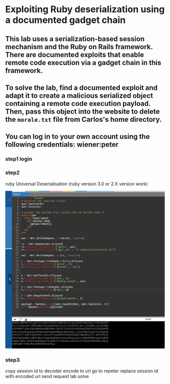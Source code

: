 # Exploiting Ruby deserialization using a documented gadget chain

## This lab uses a serialization-based session mechanism and the Ruby on Rails framework. There are documented exploits that enable remote code execution via a gadget chain in this framework.

## To solve the lab, find a documented exploit and adapt it to create a malicious serialized object containing a remote code execution payload. Then, pass this object into the website to delete the `morale.txt` file from Carlos's home directory.

## You can log in to your own account using the following credentials: wiener:peter

### step1 login

### step2

ruby Universal Deserialisation (ruby version 3.0 or 2.X version work)

![screenshot](./images/lab7_ruby_code_to_generate_session_id.png)

### step3

copy session id to decoder encode to url
go to repeter replace session id with encoded url
send request lab solve
